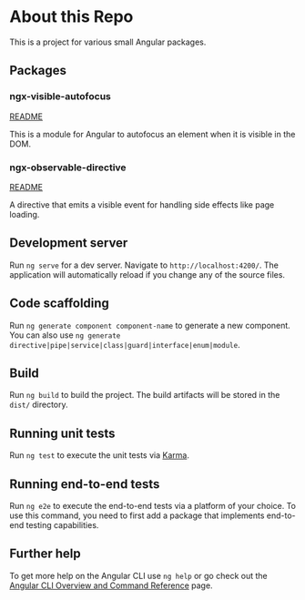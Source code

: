 # About this Repo

This is a project for various small Angular packages.

## Packages

### ngx-visible-autofocus

[README](projects/ngx-visible-autofocus/README.md)

This is a module for Angular to autofocus an element when it is visible in the DOM.

### ngx-observable-directive

[README](projects/ngx-observable-directive/README.md)

A directive that emits a visible event for handling side effects like page loading.

## Development server

Run `ng serve` for a dev server. Navigate to `http://localhost:4200/`. The application will automatically reload if you change any of the source files.

## Code scaffolding

Run `ng generate component component-name` to generate a new component. You can also use `ng generate directive|pipe|service|class|guard|interface|enum|module`.

## Build

Run `ng build` to build the project. The build artifacts will be stored in the `dist/` directory.

## Running unit tests

Run `ng test` to execute the unit tests via [Karma](https://karma-runner.github.io).

## Running end-to-end tests

Run `ng e2e` to execute the end-to-end tests via a platform of your choice. To use this command, you need to first add a package that implements end-to-end testing capabilities.

## Further help

To get more help on the Angular CLI use `ng help` or go check out the [Angular CLI Overview and Command Reference](https://angular.io/cli) page.
